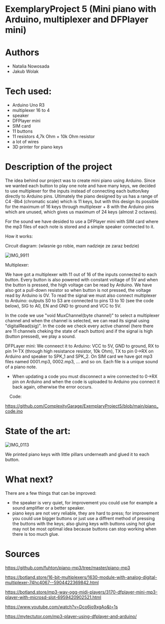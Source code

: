 # ExemplaryProject 5 (Mini piano with Arduino, multiplexer and DFPlayer mini)
# Authors 
- Natalia Nowosada
- Jakub Wolak
  
# Tech used:
- Arduino Uno R3
- multiplexer 16 to 4
- speaker
- DFPlayer mini
- SIM card
- 11 buttons
- 11 resistors 4,7k Ohm + 10k Ohm resistor
- a lot of wires
- 3D printer for piano keys
# Description of the project 
The idea behind our project was to create mini piano using Arduino. Since we wanted each button to play one note and have many keys, we decided to use multiplexer for the inputs instead of connecting each button/key directly to Arduino pins. Ultimately the piano designed by us has a range of C4 -Bb4 (chromatic scale) which is 11 keys, but with this design its possible for the maximum of 16 keys through multiplexer + 8 with the Arduino pins which are unused, which gives us maximum of 24 keys (almost 2 octaves). 

For the sound we have desided to use a DFPlayer mini with SIM card where the mp3 files of each note is stored and a simple speaker connected to it.

How it works:

Circuit diagram: (wlasnie go robie, mam nadzieje ze zaraz bedzie)

![IMG_9911](https://github.com/ComplexityGarage/ExemplaryProject5/assets/125824728/3e5b594a-a21f-42d0-b860-1ae94c460d25)

Multiplexer:

We have got a multiplexer with 11 out of 16 of the inputs connected to each button. Every button is also powered with constant voltage of 5V and when the button is pressed, the high voltage can be read by Arduino. We have also got a pull-down resistor so when button is not pressed, the voltage read by Arduino is 0V. 
To read the signal we must also connect multiplexer to Arduino: outputs S0 to S3 are connected to pins 13 to 10 (see the code below), SIG to A0, EN and GND to ground and VCC to 5V.

In the code we use "void MuxChannel(byte channel)" to select a multiplexer channel and when the channel is selected, we can read its signal using "digitalRead(sig)". In the code we check every active channel (here there are 11 channels cheking the state of each button) and if the signal is high (button pressed), we play a sound.

DFPLayer mini:
We conneect it to Arduino: VCC to 5V, GND to ground, RX to pin 1<-TX (through high resistance resistor, 10k Ohm), TX to pin 0->RX on Arduino and speaker to SPK_1 and SPK_2.
On SIM card we have got mp3 files named 0001.mp3, 0002.mp3, ... and so on. Each file is a unique sound of a piano note. 
* When updating a code you must disconnect a wire connected to 0->RX pin on Arduino and when the code is uploaded to Arduino you connect it back again, otherwise the error occurs.

&emsp;Code:

https://github.com/ComplexityGarage/ExemplaryProject5/blob/main/piano_code.ino

# State of the art:
![IMG_0113](https://github.com/ComplexityGarage/ExemplaryProject5/assets/125824728/831e3ea5-9e71-43f5-909c-10d0fc86135e)

We printed piano keys with little pillars underneath and glued it to each button.

# What next?
There are a few things that can be improved:
- the speaker is very quiet, for improvement you could use for example a sound amplifier or a better speaker.
- piano keys are not very reliable, they are hard to press; for improvement you could use bigger buttons or just use a diffrent method of pressing the buttons with the keys; also gluing keys with buttons using hot glue may not be most optimal idea because buttons can stop working when there is too much glue.
# Sources 
https://github.com/fuhton/piano-mp3/tree/master/piano-mp3

https://botland.store/16-bit-multiplexers/1630-module-with-analog-digital-multiplexer-74hc4067--5904422369842.html

https://botland.store/mp3-wav-ogg-midi-players/3170-dfplayer-mini-mp3-player-with-microsd-slot-6959420902521.html

https://www.youtube.com/watch?v=Dco6jo9xgAo&t=1s

https://mytectutor.com/mp3-player-using-dfplayer-and-arduino/




